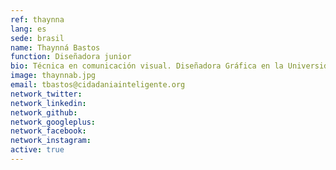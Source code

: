 ```yaml
---
ref: thaynna
lang: es
sede: brasil
name: Thaynná Bastos
function: Diseñadora junior
bio: Técnica en comunicación visual. Diseñadora Gráfica en la Universidad Estácio de Sá en Brasil. Una enamorada de la creación.
image: thaynnab.jpg
email: tbastos@cidadaniainteligente.org
network_twitter: 
network_linkedin: 
network_github: 
network_googleplus:
network_facebook:
network_instagram:
active: true
---
```

